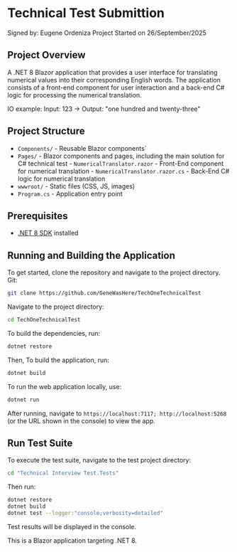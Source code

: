 # Technical Test Submittion
Signed by: Eugene Ordeniza 
Project Started on 26/September/2025

## Project Overview
A .NET 8 Blazor application that provides a user interface for translating numerical values into their corresponding English words. 
The application consists of a front-end component for user interaction and a back-end C# logic for processing the numerical translation.

IO example: Input: 123 -> Output: "one hundred and twenty-three"


## Project Structure

- `Components/` - Reusable Blazor components`
- `Pages/` - Blazor components and pages, including the main solution for C# technical test
		- `NumericalTranslator.razor` - Front-End component for numerical translation
		- `NumericalTranslator.razor.cs` - Back-End C# logic for numerical translation
- `wwwroot/` - Static files (CSS, JS, images)
- `Program.cs` - Application entry point

## Prerequisites

- [.NET 8 SDK](https://dotnet.microsoft.com/download/dotnet/8.0) installed

## Running and Building the Application

To get started, clone the repository and navigate to the project directory.
Git:
```bash
git clone https://github.com/GeneWasHere/TechOneTechnicalTest
```

Navigate to the project directory:
```bash
cd TechOneTechnicalTest
```
To build the dependencies, run:
```bash
dotnet restore
```

Then, To build the application, run:
```bash
dotnet build
```
To run the web application locally, use:
```bash
dotnet run
```
After running, navigate to `https://localhost:7117; http://localhost:5268` (or the URL shown in the console) to view the app.

## Run Test Suite

To execute the test suite, navigate to the test project directory:
```bash
cd "Technical Interview Test.Tests"
```
Then run:
```bash
dotnet restore
dotnet build
dotnet test --logger:"console;verbosity=detailed"
```
Test results will be displayed in the console.

This is a Blazor application targeting .NET 8.


